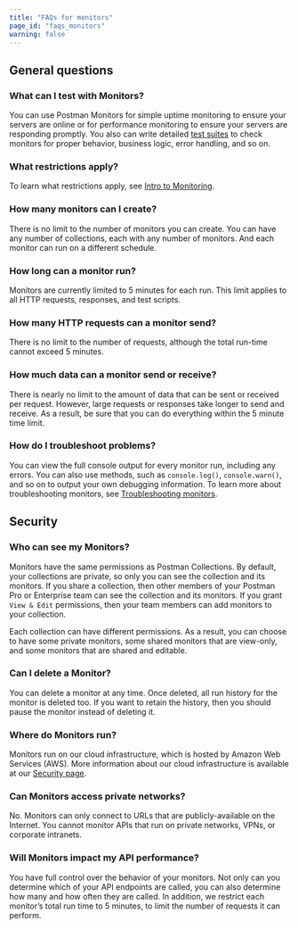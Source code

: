 ```yaml
---
title: "FAQs for monitors"
page_id: "faqs_monitors"
warning: false
---
```


## General questions

### What can I test with Monitors?

You can use Postman Monitors for simple uptime monitoring to ensure your servers are online or for performance monitoring to ensure your servers are responding promptly. You also can write detailed [test suites](/docs/postman/scripts/test_scripts/) to check monitors for proper behavior, business logic, error handling, and so on.

### What restrictions apply?

To learn what restrictions apply, see [Intro to Monitoring](/docs/postman/monitors/intro_monitors/).

### How many monitors can I create?

There is no limit to the number of monitors you can create. You can have any number of collections, each with any number of monitors. And each monitor can run on a different schedule.

### How long can a monitor run?

Monitors are currently limited to 5 minutes for each run. This limit applies to all HTTP requests, responses, and test scripts.

### How many HTTP requests can a monitor send?

There is no limit to the number of requests, although the total run-time cannot exceed 5 minutes.

### How much data can a monitor send or receive?

There is nearly no limit to the amount of data that can be sent or received per request. However, large requests or responses take longer to send and receive. As a result, be sure that you can do everything within the 5 minute time limit.

### How do I troubleshoot problems?

You can view the full console output for every monitor run, including any errors. You can also use methods, such as `console.log()`, `console.warn()`, and so on to output your own debugging information. To learn more about troubleshooting monitors, see [Troubleshooting monitors](/docs/postman/monitors/troubleshooting_monitors).

## Security

### Who can see my Monitors?

Monitors have the same permissions as Postman Collections. By default, your collections are private, so only you can see the collection and its monitors. If you share a collection, then other members of your Postman Pro or Enterprise team can see the collection and its monitors. If you grant ``View & Edit`` permissions, then your team members can add monitors to your collection.

Each collection can have different permissions. As a result, you can choose to have some private monitors, some shared monitors that are view-only, and some monitors that are shared and editable.

### Can I delete a Monitor?

You can delete a monitor at any time. Once deleted, all run history for the monitor is deleted too. If you want to retain the history, then you should pause the monitor instead of deleting it.

### Where do Monitors run?

Monitors run on our cloud infrastructure, which is hosted by Amazon Web Services (AWS). More information about our cloud infrastructure is available at our [Security page](https://www.getpostman.com/security).

### Can Monitors access private networks?

No. Monitors can only connect to URLs that are publicly-available on the Internet. You cannot monitor APIs that run on private networks, VPNs, or corporate intranets.

### Will Monitors impact my API performance?

You have full control over the behavior of your monitors. Not only can you determine which of your API endpoints are called, you can also determine how many and how often they are called. In addition, we restrict each monitor’s total run time to 5 minutes, to limit the number of requests it can perform.
